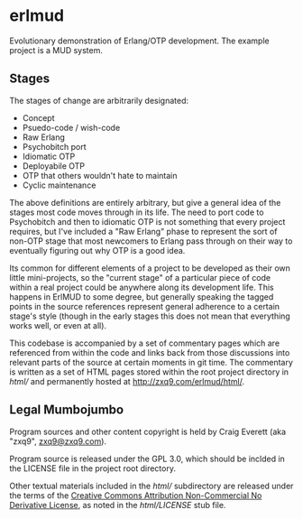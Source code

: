 erlmud
======

Evolutionary demonstration of Erlang/OTP development. The example project is a MUD system.

Stages
------

The stages of change are arbitrarily designated:
* Concept
* Psuedo-code / wish-code
* Raw Erlang
* Psychobitch port
* Idiomatic OTP
* Deployabile OTP
* OTP that others wouldn't hate to maintain
* Cyclic maintenance

The above definitions are entirely arbitrary, but give a general idea of the stages most code moves through in its life. The need to port code to Psychobitch and then to idiomatic OTP is not something that every project requires, but I've included a "Raw Erlang" phase to represent the sort of non-OTP stage that most newcomers to Erlang pass through on their way to eventually figuring out why OTP is a good idea.

Its common for different elements of a project to be developed as their own little mini-projects, so the "current stage" of a particular piece of code within a real project could be anywhere along its development life. This happens in ErlMUD to some degree, but generally speaking the tagged points in the source references represent general adherence to a certain stage's style (though in the early stages this does not mean that everything works well, or even at all).

This codebase is accompanied by a set of commentary pages which are referenced from within the code and links back from those discussions into relevant parts of the source at certain moments in git time. The commentary is written as a set of HTML pages stored within the root project directory in *html/* and permanently hosted at http://zxq9.com/erlmud/html/.

Legal Mumbojumbo
----------------

Program sources and other content copyright is held by Craig Everett (aka "zxq9", <zxq9@zxq9.com>).

Program source is released under the GPL 3.0, which should be inclded in the LICENSE file in the project root directory.

Other textual materials included in the *html/* subdirectory are released under the terms of the [Creative Commons Attribution Non-Commercial No Derivative License](http://creativecommons.org/licenses/by-nc-nd/3.0/), as noted in the *html/LICENSE* stub file.
